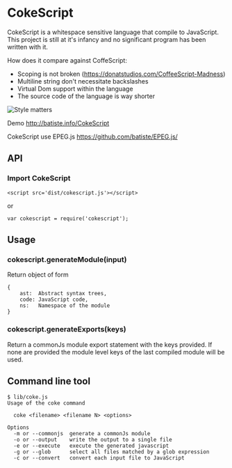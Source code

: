 # CokeScript

CokeScript is a whitespace sensitive language that compile to JavaScript. This project is still at it's infancy and no significant program has been written with it.

How does it compare against CoffeScript:

  - Scoping is not broken (https://donatstudios.com/CoffeeScript-Madness)
  - Multiline string don't necessitate backslashes
  - Virtual Dom support within the language
  - The source code of the language is way shorter

![Style matters](https://raw.githubusercontent.com/batiste/CokeScript/master/css/eg-coke.png)

Demo http://batiste.info/CokeScript

CokeScript use EPEG.js https://github.com/batiste/EPEG.js/

## API

### Import CokeScript

    <script src='dist/cokescript.js'></script>

or

    var cokescript = require('cokescript');

## Usage

### cokescript.generateModule(input)

Return object of form

    {
        ast:  Abstract syntax trees,
        code: JavaScript code,
        ns:   Namespace of the module
    }

### cokescript.generateExports(keys)

Return a commonJs module export statement with the keys provided. If none are provided
the module level keys of the last compiled module will be used.

## Command line tool

    $ lib/coke.js
    Usage of the coke command
    
      coke <filename> <filename N> <options>
    
    Options
      -m or --commonjs  generate a commonJs module
      -o or --output    write the output to a single file
      -e or --execute   execute the generated javascript
      -g or --glob      select all files matched by a glob expression
      -c or --convert   convert each input file to JavaScript
